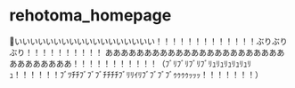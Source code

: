# rehotoma_homepage
💩いいいいいいいいいいいいいいいいいい！！！！！！！！！！！！！ぶりぶりぶり！！！！！！！！！！
あああああああああああああああああああああああああああああああ！！！！！！！！！！！（ﾌﾞﾘﾌﾞﾘﾌﾞﾘﾌﾞﾘｭﾘｭﾘｭﾘｭﾘｭﾘｭ！！！！！！ﾌﾞﾂﾁﾁﾌﾞﾌﾞﾌﾞﾁﾁﾁﾁﾌﾞﾘﾘｲﾘﾌﾞﾌﾞﾌﾞﾌﾞｩｩｩｩｯｯｯ！！！！！！！）
